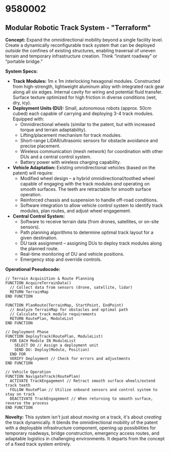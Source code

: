 # 9580002

## Modular Robotic Track System - "Terraform"

**Concept:** Expand the omnidirectional mobility beyond a single facility level. Create a dynamically reconfigurable track system that can be deployed *outside* the confines of existing structures, enabling traversal of uneven terrain and temporary infrastructure creation. Think “instant roadway” or “portable bridge.”

**System Specs:**

*   **Track Modules:** 1m x 1m interlocking hexagonal modules. Constructed from high-strength, lightweight aluminum alloy with integrated rack gear along all six edges.  Internal cavity for wiring and potential fluid transfer.  Surface texture optimized for high friction in diverse conditions (wet, dry, icy).
*   **Deployment Units (DU):** Small, autonomous robots (approx. 50cm cubed) each capable of carrying and deploying 3-4 track modules. Equipped with:
    *   Omnidirectional wheels (similar to the patent, but with increased torque and terrain adaptability).
    *   Lifting/placement mechanism for track modules.
    *   Short-range LiDAR/ultrasonic sensors for obstacle avoidance and precise placement.
    *   Wireless communication (mesh network) for coordination with other DUs and a central control system.
    *   Battery power with wireless charging capability.
*   **Vehicle Adaptation:** Existing omnidirectional vehicles (based on the patent) will require:
    *   Modified wheel design – a hybrid omnidirectional/toothed wheel capable of engaging with the track modules *and* operating on smooth surfaces. The teeth are retractable for smooth surface operation.
    *   Reinforced chassis and suspension to handle off-road conditions.
    *   Software integration to allow vehicle control system to identify track modules, plan routes, and adjust wheel engagement.
*   **Central Control System:**
    *   Software to receive terrain data (from drones, satellites, or on-site sensors).
    *   Path planning algorithms to determine optimal track layout for a given destination.
    *   DU task assignment – assigning DUs to deploy track modules along the planned route.
    *   Real-time monitoring of DU and vehicle positions.
    *   Emergency stop and override controls.

**Operational Pseudocode:**

```
// Terrain Acquisition & Route Planning
FUNCTION AcquireTerrainData()
  // Collect data from sensors (drone, satellite, lidar)
  RETURN TerrainMap
END FUNCTION

FUNCTION PlanRoute(TerrainMap, StartPoint, EndPoint)
  // Analyze TerrainMap for obstacles and optimal path
  // Calculate track module requirements
  RETURN RoutePlan, ModuleList
END FUNCTION

// Deployment Phase
FUNCTION DeployTrack(RoutePlan, ModuleList)
  FOR EACH Module IN ModuleList
    SELECT DU // Assign a deployment unit
    SEND DU: Deploy(Module, Position)
  END FOR
  VERIFY Deployment // Check for errors and adjustments
END FUNCTION

// Vehicle Operation
FUNCTION NavigateTrack(RoutePlan)
  ACTIVATE TrackEngagement // Retract smooth surface wheels/extend track teeth
  FOLLOW RoutePlan // Utilize onboard sensors and control system to stay on track
  DEACTIVATE TrackEngagement // When returning to smooth surface, reverse the process
END FUNCTION
```

**Novelty:** This system isn't just about *moving on* a track, it's about *creating* the track dynamically. It blends the omnidirectional mobility of the patent with a deployable infrastructure component, opening up possibilities for temporary roadways, bridge construction, emergency access routes, and adaptable logistics in challenging environments. It departs from the concept of a fixed track system entirely.